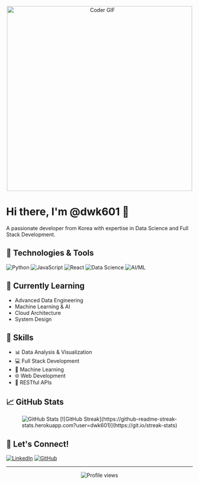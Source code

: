 <div align="center">
  <img src="https://media.giphy.com/media/SWoSkN6DxTszqIKEqv/giphy.gif" alt="Coder GIF" width="500">
</div>

# Hi there, I'm @dwk601 👋

A passionate developer from Korea with expertise in Data Science and Full Stack Development.

## 🔧 Technologies & Tools

![Python](https://img.shields.io/badge/-Python-3776AB?style=flat&logo=Python&logoColor=white)
![JavaScript](https://img.shields.io/badge/-JavaScript-F7DF1E?style=flat&logo=JavaScript&logoColor=black)
![React](https://img.shields.io/badge/-React-61DAFB?style=flat&logo=react&logoColor=black)
![Data Science](https://img.shields.io/badge/-Data%20Science-FF6F61?style=flat)
![AI/ML](https://img.shields.io/badge/-AI%2FML-00A67E?style=flat)

## 🌱 Currently Learning

- Advanced Data Engineering
- Machine Learning & AI
- Cloud Architecture
- System Design

## 💼 Skills

- 📊 Data Analysis & Visualization
- 💻 Full Stack Development
- 🤖 Machine Learning
- 🌐 Web Development
- 📱 RESTful APIs

## 📈 GitHub Stats

<div align="center">
  <img src="https://github-readme-stats.vercel.app/api?username=dwk601&show_icons=true&theme=radical" alt="GitHub Stats">
  [![GitHub Streak](https://github-readme-streak-stats.herokuapp.com?user=dwk601)](https://git.io/streak-stats)
</div>

## 🤝 Let's Connect!

[![LinkedIn](https://img.shields.io/badge/-LinkedIn-0077B5?style=flat&logo=LinkedIn&logoColor=white)](https://www.linkedin.com/in/dwk1/)
[![GitHub](https://img.shields.io/badge/-GitHub-181717?style=flat&logo=GitHub&logoColor=white)](https://github.com/dwk601)

---
<div align="center">
  <img src="https://komarev.com/ghpvc/?username=dwk601&color=blueviolet" alt="Profile views">
</div>
